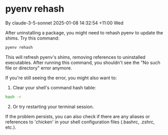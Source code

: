 # pyenv rehash

By claude-3-5-sonnet 2025-01-08 14:32:54 +11:00 Wed

After uninstalling a package, you might need to rehash pyenv to update the shims. Try this command:

```bash
pyenv rehash
```

This will refresh pyenv's shims, removing references to uninstalled executables. After running this command, you shouldn't see the "No such file or directory" error anymore.

If you're still seeing the error, you might also want to:

1. Clear your shell's command hash table:
```bash
hash -r
```

2. Or try restarting your terminal session.

If the problem persists, you can also check if there are any aliases or references to 'chicken' in your shell configuration files (.bashrc, .zshrc, etc.).
